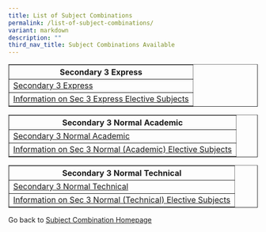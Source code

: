 ```yaml
---
title: List of Subject Combinations
permalink: /list-of-subject-combinations/
variant: markdown
description: ""
third_nav_title: Subject Combinations Available
---
```

<table border="1px solid black" style="width:100%">
	<tbody><tr>
		<th>Secondary 3 Express</th>
		</tr>
		<tr><td><a href="/files/Subject%20Combination%20Exercise/3E_Subject_Combinations_for_2025.pdf">Secondary 3 Express</a><br></td>
		</tr><tr>
<td><a href="/upper-secondary-express/">Information on Sec 3 Express Elective Subjects</a></td>
		</tr>
	</tbody></table>		
<table border="1px solid black" style="width:100%">
	<tbody><tr><th>Secondary 3 Normal Academic</th></tr>
<tr><td><a href="/files/Subject%20Combination%20Exercise/3N_A__Subject_Combination_for_2025.pdf">Secondary 3 Normal Academic</a><br></td></tr>
<tr><td><a href="/upper-secondary-normal-academic/">Information on Sec 3 Normal (Academic) Elective Subjects</a></td></tr>
	</tbody></table>		
<table border="1px solid black" style="width:100%">
<tbody><tr><th>Secondary 3 Normal Technical</th></tr>
	<tr><td><a href="/files/Subject%20Combination%20Exercise/3N_T__Subject_Combination_for_2025.pdf">Secondary 3 Normal Technical </a><br></td>
</tr><tr><td><a href="/upper-secondary-normal-technical/">Information on Sec 3 Normal (Technical) Elective Subjects</a></td></tr>
 
</tbody></table>

Go back to <a href="/subject-combination/">Subject Combination Homepage</a>